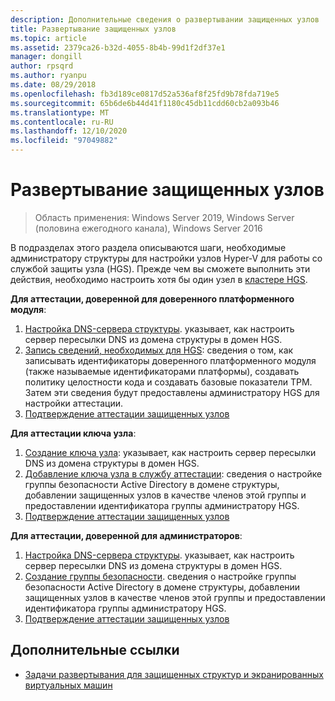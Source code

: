 ```yaml
---
description: Дополнительные сведения о развертывании защищенных узлов
title: Развертывание защищенных узлов
ms.topic: article
ms.assetid: 2379ca26-b32d-4055-8b4b-99d1f2df37e1
manager: dongill
author: rpsqrd
ms.author: ryanpu
ms.date: 08/29/2018
ms.openlocfilehash: fb3d189ce0817d52a536af8f25fd9b78fda719e5
ms.sourcegitcommit: 65b6de6b44d41f1180c45db11cdd60cb2a093b46
ms.translationtype: MT
ms.contentlocale: ru-RU
ms.lasthandoff: 12/10/2020
ms.locfileid: "97049882"
---
```

# <a name="deploy-guarded-hosts"></a>Развертывание защищенных узлов

>Область применения: Windows Server 2019, Windows Server (половина ежегодного канала), Windows Server 2016

В подразделах этого раздела описываются шаги, необходимые администратору структуры для настройки узлов Hyper-V для работы со службой защиты узла (HGS). Прежде чем вы сможете выполнить эти действия, необходимо настроить хотя бы один узел в [кластере HGS](guarded-fabric-setting-up-the-host-guardian-service-hgs.md).

**Для аттестации, доверенной для доверенного платформенного модуля**:
1. [Настройка DNS-сервера структуры](guarded-fabric-configuring-fabric-dns.md). указывает, как настроить сервер пересылки DNS из домена структуры в домен HGS.
2. [Запись сведений, необходимых для HGS](guarded-fabric-tpm-trusted-attestation-capturing-hardware.md): сведения о том, как записывать идентификаторы доверенного платформенного модуля (также называемые идентификаторами платформы), создавать политику целостности кода и создавать базовые показатели TPM. Затем эти сведения будут предоставлены администратору HGS для настройки аттестации.
3. [Подтверждение аттестации защищенных узлов](guarded-fabric-confirm-hosts-can-attest-successfully.md)

**Для аттестации ключа узла**:
1. [Создание ключа узла](guarded-fabric-create-host-key.md#create-a-host-key): указывает, как настроить сервер пересылки DNS из домена структуры в домен HGS.
2. [Добавление ключа узла в службу аттестации](guarded-fabric-create-host-key.md#add-the-host-key-to-the-attestation-service): сведения о настройке группы безопасности Active Directory в домене структуры, добавлении защищенных узлов в качестве членов этой группы и предоставлении идентификатора группы администратору HGS.
3. [Подтверждение аттестации защищенных узлов](guarded-fabric-confirm-hosts-can-attest-successfully.md)


**Для аттестации, доверенной для администраторов**:
1. [Настройка DNS-сервера структуры](guarded-fabric-configuring-fabric-dns.md). указывает, как настроить сервер пересылки DNS из домена структуры в домен HGS.
2. [Создание группы безопасности](guarded-fabric-admin-trusted-attestation-creating-a-security-group.md). сведения о настройке группы безопасности Active Directory в домене структуры, добавлении защищенных узлов в качестве членов этой группы и предоставлении идентификатора группы администратору HGS.
3. [Подтверждение аттестации защищенных узлов](guarded-fabric-confirm-hosts-can-attest-successfully.md)


## <a name="additional-references"></a>Дополнительные ссылки

- [Задачи развертывания для защищенных структур и экранированных виртуальных машин](guarded-fabric-deploying-hgs-overview.md#deployment-tasks-for-guarded-fabrics-and-shielded-vms)
